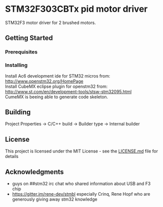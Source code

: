 # STM32F303CBTx pid motor driver

STM32F3 motor driver for 2 brushed motors.

## Getting Started



### Prerequisites


### Installing

Install Ac6 development ide for STM32 micros from: http://www.openstm32.org/HomePage
<br>
Install CubeMX eclipse plugin for openstm32 from: http://www.st.com/en/development-tools/stsw-stm32095.html
<br>
CumeMX is beeing able to generate code skeleton.

## Building
Project Properties -> C/C++ build -> Builder type -> Internal builder


## License

This project is licensed under the MIT License - see the [LICENSE.md](LICENSE.md) file for details

## Acknowledgments

* guys on ##stm32 irc chat who shared information about USB and F3 chip
* https://gitter.im/rene-dev/stmbl especially Crinq, Rene Hopf who are generously giving away stm32 knowledge
